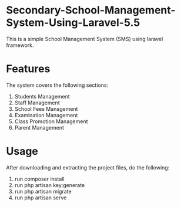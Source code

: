 # Secondary-School-Management-System-Using-Laravel-5.5
This is a simple School Management System (SMS) using laravel framework.

# Features
The system covers the following sections:
1. Students Management
2. Staff Management
3. School Fees Management
4. Examination Management
5. Class Promotion Management
6. Parent Management

# Usage
After downloading and extracting the project files, do the following:
1. run composer install
2. run php artisan key:generate
3. run php artisan migrate
4. run php artisan serve
